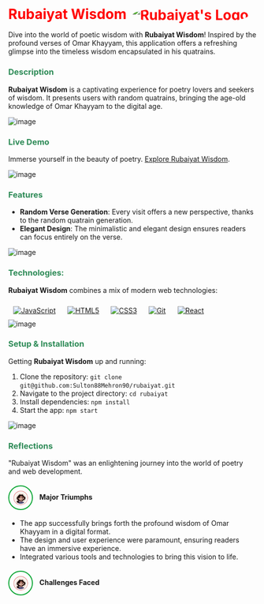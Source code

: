 <div>
    <h1 style="color:red; display: inline;">
      Rubaiyat Wisdom
         <img src="src/data/Screenshot 2023-10-26 at 2.27.27 PM.png" alt="Rubaiyat's Logo" width="105" style="margin-left: 5px; border-radius: 50%; vertical-align: middle;">
    </h1>
</div>

Dive into the world of poetic wisdom with **Rubaiyat Wisdom**! Inspired by the profound verses of Omar Khayyam, this application offers a refreshing glimpse into the timeless wisdom encapsulated in his quatrains.

### <span style="color:#2E8B57;">Description</span>

**Rubaiyat Wisdom** is a captivating experience for poetry lovers and seekers of wisdom. It presents users with random quatrains, bringing the age-old knowledge of Omar Khayyam to the digital age.

<img width="504" alt="image" src="https://github.com/Sulton88Mehron90/rubaiyat/assets/image1">

### <span style="color:#2E8B57;">Live Demo</span>

Immerse yourself in the beauty of poetry. [Explore Rubaiyat Wisdom](https://rubaiyat.vercel.app/).

<img width="504" alt="image" src="https://github.com/Sulton88Mehron90/rubaiyat/assets/image2">

### <span style="color:#2E8B57;">Features</span>

- **Random Verse Generation**: Every visit offers a new perspective, thanks to the random quatrain generation.
- **Elegant Design**: The minimalistic and elegant design ensures readers can focus entirely on the verse.

<img width="504" alt="image" src="https://github.com/Sulton88Mehron90/rubaiyat/assets/image3">

### <span style="color:#2E8B57;">Technologies:</span>

**Rubaiyat Wisdom** combines a mix of modern web technologies:

<div>  
  <a href="https://www.javascript.com/" target="_blank"><img style="margin: 10px" src="https://profilinator.rishav.dev/skills-assets/javascript-original.svg" alt="JavaScript" height="50" /></a>  
  <a href="https://en.wikipedia.org/wiki/HTML5" target="_blank"><img style="margin: 10px" src="https://profilinator.rishav.dev/skills-assets/html5-original-wordmark.svg" alt="HTML5" height="50" /></a>  
  <a href="https://www.w3schools.com/css/" target="_blank"><img style="margin: 10px" src="https://profilinator.rishav.dev/skills-assets/css3-original-wordmark.svg" alt="CSS3" height="50" /></a>  
  <a href="https://github.com/" target="_blank"><img style="margin: 10px" src="https://profilinator.rishav.dev/skills-assets/git-scm-icon.svg" alt="Git" height="50" /></a>  
  <a href="https://react.dev/" target="_blank"><img style="margin: 10px" src="https://profilinator.rishav.dev/skills-assets/react-original-wordmark.svg" alt="React" height="50" /></a>  
</div>

<img width="504" alt="image" src="https://github.com/Sulton88Mehron90/rubaiyat/assets/image4">

### <span style="color:#2E8B57;">Setup & Installation</span>

Getting **Rubaiyat Wisdom** up and running:

1. Clone the repository: `git clone git@github.com:Sulton88Mehron90/rubaiyat.git`
2. Navigate to the project directory: `cd rubaiyat`
3. Install dependencies: `npm install`
4. Start the app: `npm start`

<img width="504" alt="image" src="https://github.com/Sulton88Mehron90/rubaiyat/assets/image5">

### <span style="color:#2E8B57;">Reflections</span>

"Rubaiyat Wisdom" was an enlightening journey into the world of poetry and web development. 

<h4>
  <img src="https://github.com/Sulton88Mehron90/Rock-Paper-Scissors/blob/main/src/parvin_round_transparent.png" 
       alt="Ibn Sino" 
       style="width: 30px; margin-right: 10px; border: 2px solid rgb(11, 166, 52); border-radius: 50%; padding: 8px; transition: transform 0.3s ease, box-shadow 0.3s ease-in-out; transform-origin: right; vertical-align: middle;" />
  Major Triumphs
</h4>

- The app successfully brings forth the profound wisdom of Omar Khayyam in a digital format.
- The design and user experience were paramount, ensuring readers have an immersive experience.
- Integrated various tools and technologies to bring this vision to life.

<h4>
  <img src="https://github.com/Sulton88Mehron90/Rock-Paper-Scissors/blob/main/src/parvin_round_transparent.png" 
       alt="Ibn Sino" 
       style="width: 30px; margin-right: 10px; border: 2px solid rgb(11, 166, 52); border-radius: 50%; padding: 8px; transition: transform 0.3s ease, box-shadow 0.3s ease-in-out; transform-origin: right; vertical-align: middle;" />
  Challenges Faced
</h4>
